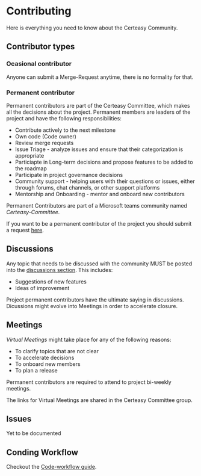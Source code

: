 # Contributing
Here is everything you need to know about the Certeasy Community.

## Contributor types

### Ocasional contributor
Anyone can submit a Merge-Request anytime, there is no formality for that.

### Permanent contributor
Permanent contributors are part of the Certeasy Committee, which makes all the decisions about the project. Permanent members are leaders of the project and have the following responsibilities:

* Contribute actively to the next milestone
* Own code (Code owner)
* Review merge requests
* Issue Triage - analyze issues and ensure that their categorization is appropriate
* Particiapte in Long-term decisions and propose features to be added to the roadmap
* Participate in project governance decisions
* Community support - helping users with their questions or issues, either through forums, chat channels, or other support platforms
* Mentorship and Onboarding -  mentor and onboard new contributors

Permanent Contributors are part of a Microsoft teams community named _Certeasy-Committee_.

If you want to be a permanent contributor of the project you should submit a request [here](https://forms.gle/6eAgcEe4LgMzQ8Zn7).

## Discussions
Any topic that needs to be discussed with the community MUST be posted into the [discussions section](https://github.com/emjunior258/certeasy/discussions). This includes:

* Suggestions of new features
* Ideas of improvement

Project permanent contributors have the ultimate saying in discussions.
Dicussions might evolve into Meetings in order to accelerate closure.

## Meetings
_Virtual Meetings_ might take place for any of the following reasons:
* To clarify topics that are not clear
* To accelerate decisions
* To onboard new members
* To plan a release

Permanent contributors are required to attend to project bi-weekly meetings.

The links for Virtual Meetings are shared in the Certeasy Committee group.

## Issues
Yet to be documented

## Conding Workflow
Checkout the [Code-workflow guide](CODE-WORKFLOW.md).